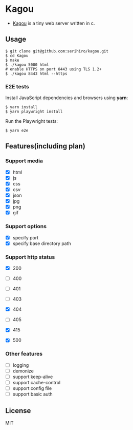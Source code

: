 # Kagou

- [Kagou](https://ja.wikipedia.org/wiki/%E3%82%AB%E5%8F%B7%E8%A6%B3%E6%B8%AC%E6%A9%9F) is a tiny web server written in c.

## Usage

```
$ git clone git@github.com:serihiro/kagou.git
$ cd Kagou
$ make
$ ./kagou 5000 html
# enable HTTPS on port 8443 using TLS 1.2+
$ ./kagou 8443 html --https
```

### E2E tests

Install JavaScript dependencies and browsers using **yarn**:

```
$ yarn install
$ yarn playwright install
```

Run the Playwright tests:

```
$ yarn e2e
```

## Features(including plan)

### Support media
- [x] html
- [x] js
- [x] css
- [x] csv
- [x] json
- [x] jpg
- [x] png
- [x] gif

### Support options
- [x] specify port
- [x] specify base directory path

### Support http status
- [x] 200
- [ ] 400
- [ ] 401
- [ ] 403
- [x] 404
- [ ] 405
- [x] 415

- [x] 500

### Other features
- [ ] logging
- [ ] demonize
- [ ] support keep-alive
- [ ] support cache-control
- [ ] support config file
- [ ] support basic auth

## License

MIT
